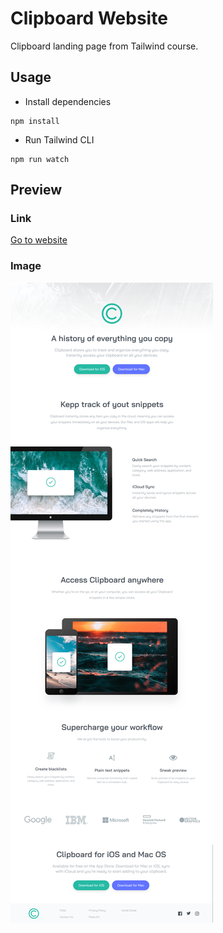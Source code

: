 # Clipboard Website

Clipboard landing page from Tailwind course.

## Usage

- Install dependencies

```
npm install
```

- Run Tailwind CLI

```
npm run watch
```

## Preview

### Link

[Go to website](https://project-tail-clip.netlify.app/)

### Image

![Alt text](images/clipboard.png)
